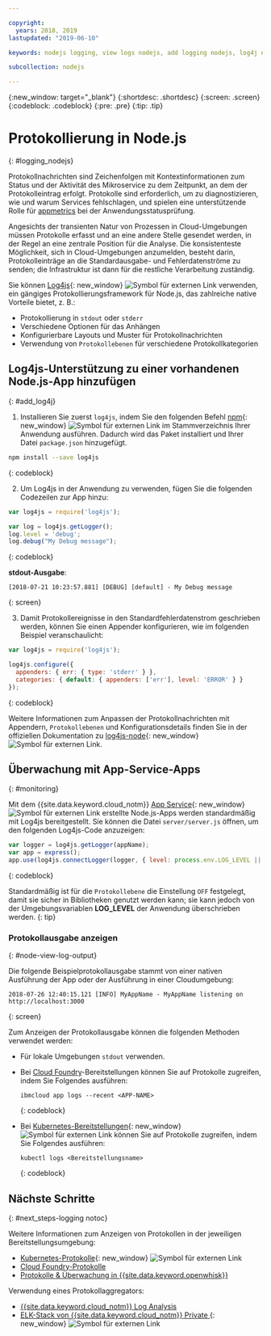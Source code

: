 ```yaml
---

copyright:
  years: 2018, 2019
lastupdated: "2019-06-10"

keywords: nodejs logging, view logs nodejs, add logging nodejs, log4j nodejs, stdout nodejs, nodejs log, output nodejs, nodejs logger

subcollection: nodejs

---
```


{:new_window: target="_blank"}
{:shortdesc: .shortdesc}
{:screen: .screen}
{:codeblock: .codeblock}
{:pre: .pre}
{:tip: .tip}

# Protokollierung in Node.js
{: #logging_nodejs}

Protokollnachrichten sind Zeichenfolgen mit Kontextinformationen zum Status und der Aktivität des Mikroservice zu dem Zeitpunkt, an dem der Protokolleintrag erfolgt. Protokolle sind erforderlich, um zu diagnostizieren, wie und warum Services fehlschlagen, und spielen eine unterstützende Rolle für [appmetrics](/docs/node?topic=nodejs-metrics) bei der Anwendungsstatusprüfung.

Angesichts der transienten Natur von Prozessen in Cloud-Umgebungen müssen Protokolle erfasst und an eine andere Stelle gesendet werden, in der Regel an eine zentrale Position für die Analyse. Die konsistenteste Möglichkeit, sich in Cloud-Umgebungen anzumelden, besteht darin, Protokolleinträge an die Standardausgabe- und Fehlerdatenströme zu senden; die Infrastruktur ist dann für die restliche Verarbeitung zuständig.

Sie können [Log4js](https://github.com/log4js-node/log4js-node){: new_window} ![Symbol für externen Link](../icons/launch-glyph.svg "Symbol für externen Link") verwenden, ein gängiges Protokollierungsframework für Node.js, das zahlreiche native Vorteile bietet, z. B.: 
* Protokollierung in `stdout` oder `stderr`
* Verschiedene Optionen für das Anhängen
* Konfigurierbare Layouts und Muster für Protokollnachrichten
* Verwendung von `Protokollebenen` für verschiedene Protokollkategorien

## Log4js-Unterstützung zu einer vorhandenen Node.js-App hinzufügen
{: #add_log4j}

1. Installieren Sie zuerst `log4js`, indem Sie den folgenden Befehl [npm](https://nodejs.org/en/){: new_window} ![Symbol für externen Link](../icons/launch-glyph.svg "Symbol für externen Link") im Stammverzeichnis Ihrer Anwendung ausführen. Dadurch wird das Paket installiert und Ihrer Datei `package.json` hinzugefügt. 
  ```bash
  npm install --save log4js
  ```
  {: codeblock}

2. Um Log4js in der Anwendung zu verwenden, fügen Sie die folgenden Codezeilen zur App hinzu:
  ```js
  var log4js = require('log4js');

  var log = log4js.getLogger();
  log.level = 'debug';
  log.debug("My Debug message");
  ```
  {: codeblock}

  **stdout-Ausgabe**:
  ```
  [2018-07-21 10:23:57.881] [DEBUG] [default] - My Debug message
  ```
  {: screen}

3. Damit Protokollereignisse in den Standardfehlerdatenstrom geschrieben werden, können Sie einen Appender konfigurieren, wie im folgenden Beispiel veranschaulicht:
  ```js
  var log4js = require('log4js');
  
  log4js.configure({
    appenders: { err: { type: 'stderr' } },
    categories: { default: { appenders: ['err'], level: 'ERROR' } }
  });
  ```
  {: codeblock}

  Weitere Informationen zum Anpassen der Protokollnachrichten mit Appendern, `Protokollebenen` und Konfigurationsdetails finden Sie in der offiziellen Dokumentation zu [log4js-node](https://log4js-node.github.io/log4js-node/){: new_window} ![Symbol für externen Link](../icons/launch-glyph.svg "Symbol für externen Link").

## Überwachung mit App-Service-Apps
{: #monitoring}

Mit dem {{site.data.keyword.cloud_notm}} [App Service](https://cloud.ibm.com/developer/appservice/dashboard){: new_window} ![Symbol für externen Link](../icons/launch-glyph.svg "Symbol für externen Link") erstellte Node.js-Apps werden standardmäßig mit Log4js bereitgestellt. Sie können die Datei `server/server.js` öffnen, um den folgenden Log4js-Code anzuzeigen:
```js
var logger = log4js.getLogger(appName);
var app = express();
app.use(log4js.connectLogger(logger, { level: process.env.LOG_LEVEL || 'info' }));
```
{: codeblock}

Standardmäßig ist für die `Protokollebene` die Einstellung `OFF` festgelegt, damit sie sicher in Bibliotheken genutzt werden kann; sie kann jedoch von der Umgebungsvariablen **LOG_LEVEL** der Anwendung überschrieben werden.
{: tip}

### Protokollausgabe anzeigen
{: #node-view-log-output}

Die folgende Beispielprotokollausgabe stammt von einer nativen Ausführung der App oder der Ausführung in einer Cloudumgebung:
```
2018-07-26 12:40:15.121 [INFO] MyAppName - MyAppName listening on http://localhost:3000
```
{: screen}

Zum Anzeigen der Protokollausgabe können die folgenden Methoden verwendet werden:
* Für lokale Umgebungen `stdout` verwenden.
* Bei [Cloud Foundry](/docs/cli/reference?topic=cloud-cli-ibmcloud_commands_apps#ibmcloud_app_logs)-Bereitstellungen können Sie auf Protokolle zugreifen, indem Sie Folgendes ausführen: 
  ```
  ibmcloud app logs --recent <APP-NAME>
  ```
  {: codeblock}

* Bei [Kubernetes-Bereitstellungen](https://kubernetes.io/docs/reference/generated/kubectl/kubectl-commands#logs){: new_window} ![Symbol für externen Link](../icons/launch-glyph.svg "Symbol für exernen Link") können Sie auf Protokolle zugreifen, indem Sie Folgendes ausführen:
  ```
  kubectl logs <Bereitstellungsname>
  ```
  {: codeblock}

## Nächste Schritte
{: #next_steps-logging notoc}

Weitere Informationen zum Anzeigen von Protokollen in der jeweiligen Bereitstellungsumgebung:
* [Kubernetes-Protokolle](https://kubernetes.io/docs/concepts/cluster-administration/logging/#basic-logging-in-kubernetes){: new_window} ![Symbol für externen Link](../icons/launch-glyph.svg "Symbol für externen Link")
* [Cloud Foundry-Protokolle](/docs/services/CloudLogAnalysis/cfapps?topic=cloudloganalysis-logging_cf_apps)
* [Protokolle & Überwachung in {{site.data.keyword.openwhisk}}](/docs/openwhisk?topic=cloud-functions-logs)

Verwendung eines Protokollaggregators:
* [{{site.data.keyword.cloud_notm}} Log Analysis](/docs/services/CloudLogAnalysis?topic=cloudloganalysis-log_analysis_ov#log_analysis_ov)
* [ELK-Stack von {{site.data.keyword.cloud_notm}} Private ](https://www.ibm.com/support/knowledgecenter/en/SSBS6K_2.1.0.2/manage_metrics/logging_elk.html){: new_window} ![Symbol für externen Link](../icons/launch-glyph.svg "Symbol für externen Link")
